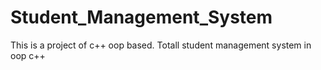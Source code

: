 # Student_Management_System
This is a project of c++ oop based. Totall student management system in oop c++
